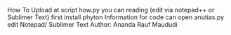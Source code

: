 How To Upload at script how.py
you can reading  (edit via notepad++ or Sublimer Text)
first install phyton 
Information for code can open anutias.py edit Notepad/ Sublimer Text
Author: Ananda Rauf Maududi 